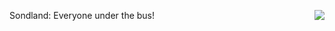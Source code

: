 <img src="http://scripting.com/images/2019/11/20/offWithTheirHeads.png" border="0" align="right">Sondland: Everyone under the bus!
